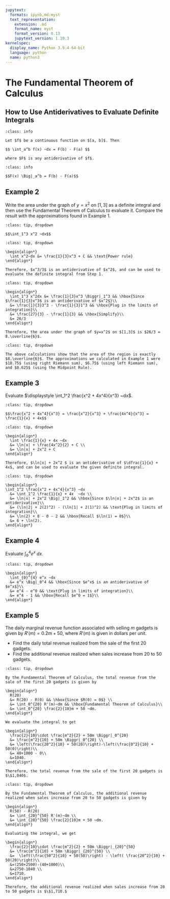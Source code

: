 ```yaml
---
jupytext:
  formats: ipynb,md:myst
  text_representation:
    extension: .md
    format_name: myst
    format_version: 0.13
    jupytext_version: 1.10.3
kernelspec:
  display_name: Python 3.9.4 64-bit
  language: python
  name: python3
---
```

# The Fundamental Theorem of Calculus

## How to Use Antiderivatives to Evaluate Definite Integrals

```{admonition} The Fundamental Theorem of Calculus
:class: info

Let $f$ be a continuous function on $[a, b]$. Then

$$ \int_a^b f(x) ~dx = F(b) - F(a) $$

where $F$ is any antiderivative of $f$.
```

```{admonition} Notation
:class: info

$$F(x) \Big|_a^b = F(b) - F(a)$$
```

## Example 2

Write the area under the graph of $y=x^2$ on $[1,3]$ as a definite integral and then use the Fundamental Theorem of Calculus to evaluate it. Compare the result with the approximations found in Example 1.

```{admonition} Step 1: Write the area under the graph of $y=x^2$ on $[1,3]$ as a definite integral.
:class: tip, dropdown

$$\int_1^3 x^2 ~dx$$
```

```{admonition} Step 2: Find an antiderivative of $x^2$.
:class: tip, dropdown

\begin{align*}
  \int x^2~dx &= \frac{1}{3}x^3 + C && \text{Power rule}
\end{align*}

Therefore, $x^3/3$ is an antiderivative of $x^2$, and can be used to evaluate the definite integral from Step 1.
```

```{admonition} Step 3: Apply the Fundamental Theorem of Calculus.
:class: tip, dropdown

\begin{align*}
  \int_1^3 x^2dx &= \frac{1}{3}x^3 \Biggr|_1^3 && \hbox{Since $\frac{1}{3}x^3$ is an antiderivative of $x^2$}\\
  &= \frac{1}{3}3^3 - \frac{1}{3}1^3 && \hbox{Plug in the limits of integration}\\
  &= \frac{27}{3} - \frac{1}{3} && \hbox{Simplify}\\
  &= 26/3
\end{align*}

Therefore, the area under the graph of $y=x^2$ on $[1,3]$ is $26/3 = 8.\overline{6}$.
```

```{admonition} Step 4: Compare the result from Step 3 to the approximations found in Example 1.
:class: tip, dropdown

The above calculations show that the area of the region is exactly $8.\overline{6}$. The approximations we calculated in Example 1 were $10.75$ (using right Riemann sum), $6.75$ (using left Riemann sum), and $8.625$ (using the Midpoint Rule).
```

## Example 3

Evaluate $\displaystyle \int_1^2 \frac{x^2 + 4x^4}{x^3} ~dx$.

```{admonition} Step 1: Simplify the integrand by writing it as a sum.
:class: tip, dropdown

$$\frac{x^2 + 4x^4}{x^3} = \frac{x^2}{x^3} + \frac{4x^4}{x^3} =  \frac{1}{x} + 4x$$
```

```{admonition} Step 2: Find an antiderivative of $\dfrac{1}{x} + 4x$.
:class: tip, dropdown

\begin{align*}
  \int \frac{1}{x} + 4x ~dx
  &= \ln|x| + \frac{4x^2}{2} + C \\
  &= \ln|x| + 2x^2 + C
\end{align*}

Therefore, $\ln|x| + 2x^2 $ is an antiderivative of $\dfrac{1}{x} + 4x$, and can be used to evaluate the given definite integral.
```

```{admonition} Step 3: Apply the Fundamental Theorem of Calculus.
:class: tip, dropdown

\begin{align*}
\int_1^2 \frac{x^2 + 4x^4}{x^3} ~dx
  &= \int_1^2 \frac{1}{x} + 4x  ~dx \\
  &= \ln|x| + 2x^2 \Big|_1^2 && \hbox{Since $\ln|x| + 2x^2$ is an antiderivative}\\
  &= (\ln|2| + 2(2)^2) - (\ln|1| + 2(1)^2) && \text{Plug in limits of integration}\\
  &= \ln(2) + 8 - 0 - 2 && \hbox{Recall $\ln(1) = 0$}\\
  &= 6 + \ln(2).
\end{align*}
```

## Example 4

Evaluate $\displaystyle \int_{0}^{4} e^x ~dx$. 

```{admonition} Step 1: Apply the Fundamental Theorem of Calculus.
:class: tip, dropdown

\begin{align*}
  \int_{0}^{4} e^x ~dx
  &= e^x \Big|_0^4 && \hbox{Since $e^x$ is an antiderivative of $e^x$}\\
  &= e^4 - e^0 && \text{Plug in limits of integration}\\
  &= e^4 - 1 && \hbox{Recall $e^0 = 1$}\\
\end{align*}
```

## Example 5

The daily marginal revenue function associated with selling $m$ gadgets is given by $R'(m)=0.2m + 50$, where $R'(m)$ is given in dollars per unit.

- Find the daily total revenue realized from the sale of the first 20 gadgets.
- Find the additional revenue realized when sales increase from 20 to 50 gadgets.

```{admonition} Step 1: Apply the Fundamental Theorem of Calculus for the first case.
:class: tip, dropdown

By the Fundamental Theorem of Calculus, the total revenue from the sale of the first 20 gadgets is given by

\begin{align*}
  R(20) 
  &= R(20) - R(0) && \hbox{Since $R(0) = 0$} \\
  &= \int_0^{20} R'(m)~dm && \hbox{Fundamental Theorem of Calculus}\\
  &= \int_0^{20} \frac{2}{10}m + 50 ~dm.
\end{align*}

We evaluate the integral to get

\begin{align*}
  \frac{2}{10}\cdot \frac{m^2}{2} + 50m \Biggr|_0^{20} 
  &= \frac{m^2}{10} + 50m \Biggr|_0^{20} \\
  &= \left(\frac{20^2}{10} + 50(20)\right)-\left(\frac{0^2}{10} + 50(0)\right)\\
  &= 40+1000 - 0\\
  &=1040.
\end{align*}

Therefore, the total revenue from the sale of the first 20 gadgets is $\$1,040$.
```

```{admonition} Step 2: Apply the Fundamental Theorem of Calculus for the second case.
:class: tip, dropdown

By the Fundamental Theorem of Calculus, the additional revenue realized when sales increase from 20 to 50 gadgets is given by

\begin{align*}
  R(50) - R(20) 
  &= \int_{20}^{50} R'(m)~dm \\
  &= \int_{20}^{50} \frac{2}{10}m + 50 ~dm.
\end{align*}

Evaluating the integral, we get

\begin{align*}
  \frac{2}{10}\cdot \frac{m^2}{2} + 50m \Biggr|_{20}^{50} 
  &= \frac{m^2}{10} + 50m \Biggr|_{20}^{50} \\
  &=  \left(\frac{50^2}{10} + 50(50)\right) - \left( \frac{20^2}{10} + 50(20)\right)\\
  &=(250+2500)-(40+1000)\\
  &=2750-1040 \\
  &=1710.
\end{align*}

Therefore, the additional revenue realized when sales increase from 20 to 50 gadgets is $\$1,710.$
```